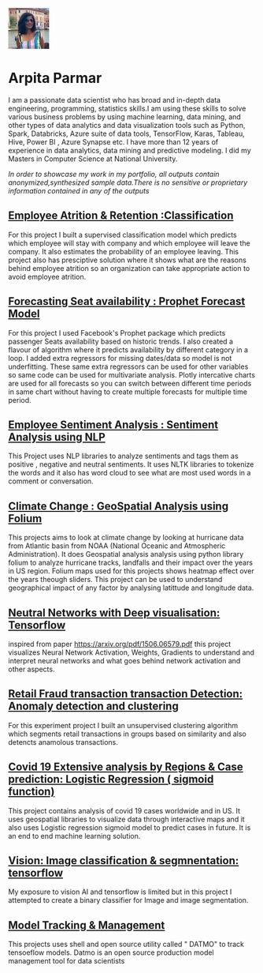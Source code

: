
![](/images/githubprofile.jpeg) 

# Arpita Parmar

I am a passionate data scientist who has broad and in-depth data engineering, programming, statistics skills.I am using these skills to solve various business problems by using machine learning, data mining, and other types of data analytics and data visualization tools such as Python, Spark, Databricks, Azure suite of data tools, TensorFlow, Karas, Tableau, Hive, Power BI , Azure Synapse etc. 
I have more than 12 years of experience in data analytics, data mining and predictive modeling. I did my Masters in Computer Science at National University.

*In order to showcase my work in my portfolio, all outputs contain anonymized,synthesized sample data.There is no sensitive or proprietary information contained in any of the outputs*

## [Employee Atrition & Retention :Classification]()

For this project I built a supervised classification model which predicts which employee will stay with company and which employee will leave the company. It also estimates the probability of an employee leaving. This project also has presciptive solution where it shows what are the reasons behind employee atrition so an organization can take appropriate action to avoid employee atrition. 

## [Forecasting Seat availability : Prophet Forecast Model](https://github.com/ArpitaisAn0maly/Machine-Learning-Forecasting)

For this project I used Facebook's Prophet package which predicts passenger Seats availability based on historic trends. I also created a flavour of algorithm where it predicts availability by different category in a loop. I added extra regressors for missing dates/data so model is not underfitting. These same extra regressors can be used for other variables so same code can be used for multivariate analysis. Plotly intercative charts are used for all forecasts so you can switch between different time periods in same chart without having to create multiple forecasts for multiple time period.

## [Employee Sentiment Analysis : Sentiment Analysis using NLP]()

This Project uses NLP libraries to analyze sentiments and tags them as positive , negative and neutral sentiments. It uses NLTK libraries to tokenize the words and it also has word cloud to see what are most used words in a comment or conversation.

## [Climate Change : GeoSpatial Analysis using Folium](https://github.com/ArpitaisAn0maly/GeospatialAnalysis_Folium)

This projects aims to look at climate change by looking at hurricane data from Atlantic basin from NOAA (National Oceanic and Atmospheric Administration). It does Geospatial analysis analysis using python library folium to analyze hurricane tracks, landfalls and their impact over the years in US region. Folium maps used for this projects shows heatmap effect over the years theough sliders. This project can be used to understand geographical impact of any factor by analysing latittude and longitude data. 

## [Neutral Networks with Deep visualisation: Tensorflow](https://github.com/ArpitaisAn0maly/Vision_Deep_Learning_Visulisation)

inspired from paper https://arxiv.org/pdf/1506.06579.pdf this project visualizes Neural Network Activation, Weights, Gradients to understand and interpret neural networks and what goes behind network activation and other aspects.


## [Retail Fraud transaction transaction Detection: Anomaly detection and clustering](https://github.com/ArpitaisAn0maly/Machine-Learning-AnomalyDetection)

For this experiment project I built an unsupervised clustering algorithm which segments retail transactions in groups based on similarity and also detencts anamolous transactions.

## [Covid 19 Extensive analysis by Regions & Case prediction: Logistic Regression ( sigmoid function)](https://github.com/ArpitaisAn0maly/Machine-Learning-Covid19)

This project contains analysis of covid 19 cases worldwide and in US. It uses geospatial libraries to visualize data through interactive maps and it also uses Logistic regression sigmoid model to predict cases in future. It is an end to end machine learning solution.

## [Vision: Image classification & segmnentation: tensorflow](https://github.com/ArpitaisAn0maly/Vision-Cnn_Segmentation)

My exposure to vision AI and tensorflow is limited but in this project I attempted to create a binary classifier for Image and image segmentation.

## [Model Tracking & Management ](https://github.com/ArpitaisAn0maly/Vision-Deep-Learning-Model-Tracking)

This projects uses shell and open source utility called " DATMO" to track tensoeflow models. Datmo is an open source production model management tool for data scientists








<!---
ArpitaisAn0maly/ArpitaisAn0maly is a ✨ special ✨ repository because its `README.md` (this file) appears on your GitHub profile.
You can click the Preview link to take a look at your changes.
--->
